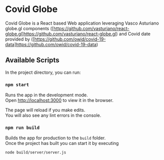 # Covid Globe

Covid Globe is a React based Web application leveraging Vasco Asturiano globe.gl components ([https://github.com/vasturiano/react-globe.gl]https://github.com/vasturiano/react-globe.gl) and Covid date provided by ([https://github.com/owid/covid-19-data]https://github.com/owid/covid-19-data)

## Available Scripts

In the project directory, you can run:

### `npm start`

Runs the app in the development mode.\
Open [http://localhost:3000](http://localhost:3000) to view it in the browser.

The page will reload if you make edits.\
You will also see any lint errors in the console.


### `npm run build`

Builds the app for production to the `build` folder.\
Once the project has built you can start it by executing

`node build/server/server.js`
